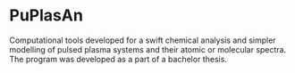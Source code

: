 # PuPlasAn
Computational tools developed for a swift chemical analysis and simpler modelling of pulsed plasma systems and their atomic or molecular spectra. The program was developed as a part of a bachelor thesis.
